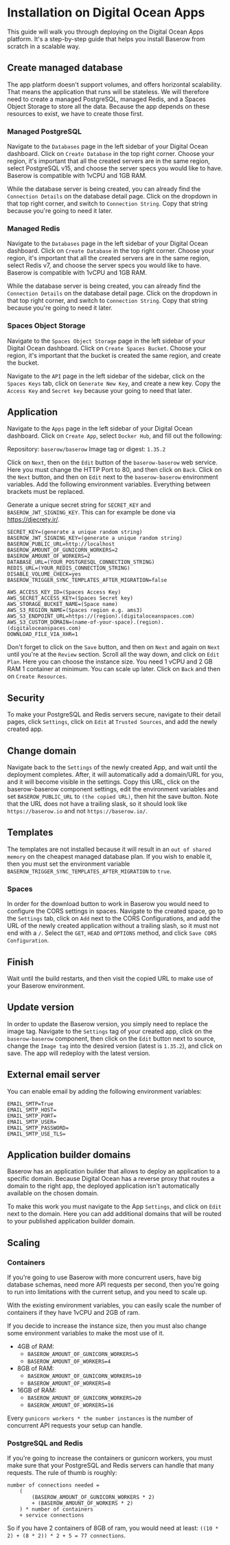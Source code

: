 # Installation on Digital Ocean Apps

This guide will walk you through deploying on the Digital Ocean Apps platform. It's a
step-by-step guide that helps you install Baserow from scratch in a scalable way.

## Create managed database

The app platform doesn't support volumes, and offers horizontal scalability. That means
the application that runs will be stateless. We will therefore need to create a managed
PostgreSQL, managed Redis, and a Spaces Object Storage to store all the data. Because
the app depends on these resources to exist, we have to create those first.

### Managed PostgreSQL

Navigate to the `Databases` page in the left sidebar of your Digital Ocean dashboard.
Click on `Create Database` in the top right corner. Choose your region, it's important
that all the created servers are in the same region, select PostgreSQL v15, and choose
the server specs you would like to have. Baserow is compatible with 1vCPU and 1GB
RAM.

While the database server is being created, you can already find the `Connection
Details` on the database detail page. Click on the dropdown in that top right corner,
and switch to `Connection String`. Copy that string because you're going to need it
later.

### Managed Redis

Navigate to the `Databases` page in the left sidebar of your Digital Ocean dashboard.
Click on `Create Database` in the top right corner. Choose your region, it's important
that all the created servers are in the same region, select Redis v7, and choose the
server specs you would like to have. Baserow is compatible with 1vCPU and 1GB RAM.

While the database server is being created, you can already find the `Connection
Details` on the database detail page. Click on the dropdown in that top right corner,
and switch to `Connection String`. Copy that string because you're going to need it
later.

### Spaces Object Storage

Navigate to the `Spaces Object Storage` page in the left sidebar of your Digital Ocean
dashboard. Click on `Create Spaces Bucket`. Choose your region, it's important
that the bucket is created the same region, and create the bucket.

Navigate to the `API` page in the left sidebar of the sidebar, click on the `Spaces
Keys` tab, click on `Generate New Key`, and create a new key. Copy the `Access Key` and
`Secret key` because your going to need that later.

## Application

Navigate to the `Apps` page in the left sidebar of your Digital Ocean dashboard. Click
on `Create App`, select `Docker Hub`, and fill out the following:

Repository: `baserow/baserow`
Image tag or digest: `1.35.2`

Click on `Next`, then on the `Edit` button of the `baserow-baserow` web service. Here
you must change the HTTP Port to 80, and then click on `Back`. Click on the `Next`
button, and then on `Edit` next to the `baserow-baserow` environment variables. Add the
following environment variables. Everything between brackets must be replaced.

Generate a unique secret string for `SECRET_KEY` and `BASEROW_JWT_SIGNING_KEY`. This
can for example be done via https://djecrety.ir/.

```
SECRET_KEY=(generate a unique random string)
BASEROW_JWT_SIGNING_KEY=(generate a unique random string)
BASEROW_PUBLIC_URL=http://localhost
BASEROW_AMOUNT_OF_GUNICORN_WORKERS=2
BASEROW_AMOUNT_OF_WORKERS=2
DATABASE_URL=(YOUR_POSTGRESQL_CONNECTION_STRING)
REDIS_URL=(YOUR_REDIS_CONNECTION_STRING)
DISABLE_VOLUME_CHECK=yes
BASEROW_TRIGGER_SYNC_TEMPLATES_AFTER_MIGRATION=false

AWS_ACCESS_KEY_ID=(Spaces Access Key)
AWS_SECRET_ACCESS_KEY=(Spaces Secret key)
AWS_STORAGE_BUCKET_NAME=(Space name)
AWS_S3_REGION_NAME=(Spaces region e.g. ams3)
AWS_S3_ENDPOINT_URL=https://(region).(digitaloceanspaces.com)
AWS_S3_CUSTOM_DOMAIN=(name-of-your-space).(region).(digitaloceanspaces.com)
DOWNLOAD_FILE_VIA_XHR=1
```

Don't forget to click on the `Save` button, and then on `Next` and again on `Next` until
you're at the `Review` section. Scroll all the way down, and click on `Edit Plan`. Here
you can choose the instance size. You need 1 vCPU and 2 GB RAM 1 container at minimum.
You can scale up later. Click on `Back` and then on `Create Resources`.

## Security

To make your PostgreSQL and Redis servers secure, navigate to their detail pages, click
`Settings`, click on `Edit` at `Trusted Sources`, and add the newly created app.

## Change domain

Navigate back to the `Settings` of the newly created App, and wait until the deployment
completes. After, it will automatically add a domain/URL for you, and it will become
visible in the settings. Copy this URL, click on the baserow-baserow component settings,
edit the environment variables and set `BASEROW_PUBLIC_URL` to `(the copied URL)`, then
hit the save button. Note that the URL does not have a trailing slask, so it should
look like `https://baserow.io` and not `https://baserow.io/`.

## Templates

The templates are not installed because it will result in an `out of shared memory` on
the cheapest managed database plan. If you wish to enable it, then you must set the
environment variable `BASEROW_TRIGGER_SYNC_TEMPLATES_AFTER_MIGRATION` to `true`.

### Spaces

In order for the download button to work in Baserow you would need to configure the CORS
settings in spaces. Navigate to the created space, go to the `Settings` tab, click on
`Add` next to the CORS  Configurations, and add the URL of the newly created
application without a trailing slash, so it must not end with a `/`. Select the `GET`,
`HEAD` and `OPTIONS` method, and click `Save CORS Configuration`.

## Finish

Wait until the build restarts, and then visit the copied URL to make use of your Baserow
environment.

## Update version

In order to update the Baserow version, you simply need to replace the image tag.
Navigate to the `Settings` tag of your created app, click on the `baserow-baserow`
component, then click on the `Edit` button next to source, change the `Image tag` into
the desired version (latest is `1.35.2`), and click on save. The app will redeploy
with the latest version.

## External email server

You can enable email by adding the following environment variables:

```
EMAIL_SMTP=True
EMAIL_SMTP_HOST=
EMAIL_SMTP_PORT=
EMAIL_SMTP_USER=
EMAIL_SMTP_PASSWORD=
EMAIL_SMTP_USE_TLS=
```

## Application builder domains

Baserow has an application builder that allows to deploy an application to a specific
domain. Because Digital Ocean has a reverse proxy that routes a domain to the right
app, the deployed application isn't automatically available on the chosen domain.

To make this work you must navigate to the App `Settings`, and click on `Edit` next to
the domain. Here you can add additional domains that will be routed to your published
application builder domain.

## Scaling

### Containers

If you're going to use Baserow with more concurrent users, have big database schemas,
need more API requests per second, then you're going to run into limitations with
the current setup, and you need to scale up.

With the existing environment variables, you can easily scale the number of containers
if they have 1vCPU and 2GB of ram.

If you decide to increase the instance size, then you must also change some environment
variables to make the most use of it.

- 4GB of RAM:
    - `BASEROW_AMOUNT_OF_GUNICORN_WORKERS=5`
    - `BASEROW_AMOUNT_OF_WORKERS=4`
- 8GB of RAM:
    - `BASEROW_AMOUNT_OF_GUNICORN_WORKERS=10`
    - `BASEROW_AMOUNT_OF_WORKERS=8`
- 16GB of RAM:
    - `BASEROW_AMOUNT_OF_GUNICORN_WORKERS=20`
    - `BASEROW_AMOUNT_OF_WORKERS=16`

Every `gunicorn workers * the number instances` is the number of concurrent API requests
your setup can handle.

### PostgreSQL and Redis

If you're going to increase the containers or gunicorn workers, you must make sure that
your PostgreSQL and Redis servers can handle that many requests. The rule of thumb is
roughly:

```
number of connections needed =
    (
        (BASEROW_AMOUNT_OF_GUNICORN_WORKERS * 2)
        + (BASEROW_AMOUNT_OF_WORKERS * 2)
    ) * number of containers
    + service connections
```

So if you have 2 containers of 8GB of ram, you would need at least:
`((10 * 2) + (8 * 2)) * 2 + 5 = 77 connections`.
